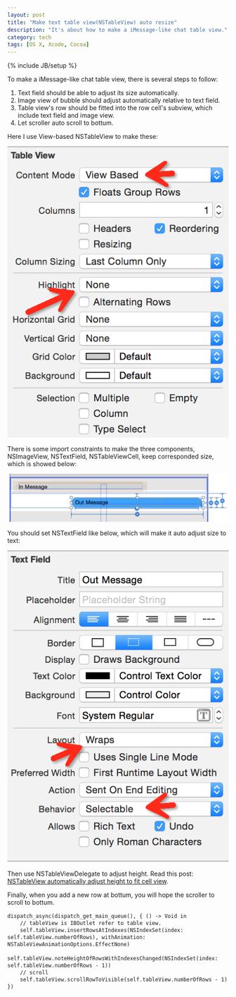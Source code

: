 ```yaml
---
layout: post
title: "Make text table view(NSTableView) auto resize"
description: "It's about how to make a iMessage-like chat table view."
category: tech
tags: [OS X, Xcode, Cocoa]
---
```

{% include JB/setup %}

To make a iMessage-like chat table view, there is several steps to follow:

1. Text field should be able to adjust its size automatically.
2. Image view of bubble should adjust automatically relative to text field.
3. Table view's row should be fitted into the row cell's subview, which include text field and image view.
4. Let scroller auto scroll to bottum.

Here I use View-based NSTableView to make these:

![Table view settings](/assets/img/table_view_settings.png)

There is some import constraints to make the three components, NSImageView, NSTextField, NSTableViewCell, keep corresponded size, which is showed below:

![Cell contraint settings](/assets/img/cell_constraint.png)

You should set NSTextField like below, which will make it auto adjust size to text:

![Text field settings](/assets/img/text_field_settings.png)

Then use NSTableViewDelegate to adjust height. Read this post: [NSTableView automatically adjust height to fit cell view](http://jyhong836.github.io/2015/08/04/nstableview-automatically-adjust-height-to-fit-cell-view/).

Finally, when you add a new row at bottum, you will hope the scroller to scroll to bottum.

    dispatch_async(dispatch_get_main_queue(), { () -> Void in
        // tableView is IBOutlet refer to table view.
        self.tableView.insertRowsAtIndexes(NSIndexSet(index: self.tableView.numberOfRows), withAnimation: NSTableViewAnimationOptions.EffectNone)
        self.tableView.noteHeightOfRowsWithIndexesChanged(NSIndexSet(index: self.tableView.numberOfRows - 1))
        // scroll
        self.tableView.scrollRowToVisible(self.tableView.numberOfRows - 1)
    })


